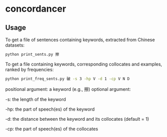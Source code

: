 # concordancer



## Usage

To get a file of sentences containing keywords, extracted from Chinese datasets:

```bash
python print_sents.py 擦
```

To get a file containing keywords, corresponding collocates and examples, ranked by frequencies:

```bash 
python print_freq_sents.py 破 -s 3 -hp V -d 1 -cp V N D
```
positional argument: a keyword (e.g., 擦)
optional argument:

  -s: the length of the keyword
  
  -hp: the part of speech(es) of the keyword
  
  -d: the distance between the keyword and its collocates (default = 1)
  
  -cp: the part of speech(es) of the collocates
  
